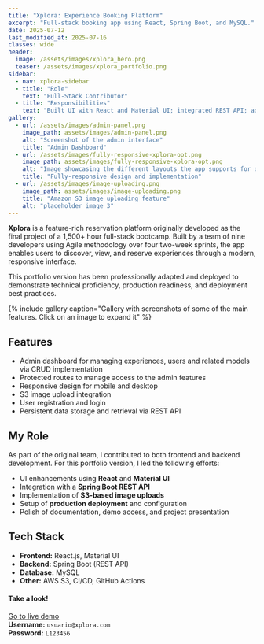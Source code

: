 ```yaml
---
title: "Xplora: Experience Booking Platform"
excerpt: "Full-stack booking app using React, Spring Boot, and MySQL."
date: 2025-07-12
last_modified_at: 2025-07-16
classes: wide
header:
  image: /assets/images/xplora_hero.png
  teaser: /assets/images/xplora_portfolio.png
sidebar:
  - nav: xplora-sidebar
  - title: "Role"
    text: "Full-Stack Contributor"
  - title: "Responsibilities"
    text: "Built UI with React and Material UI; integrated REST API; added S3 uploads and deployed polished portfolio version."
gallery:
  - url: /assets/images/admin-panel.png
    image_path: assets/images/admin-panel.png
    alt: "Screenshot of the admin interface"
    title: "Admin Dashboard"
  - url: /assets/images/fully-responsive-xplora-opt.png
    image_path: assets/images/fully-responsive-xplora-opt.png
    alt: "Image showcasing the different layouts the app supports for desktop, tablet and mobile"
    title: "Fully-responsive design and implementation"
  - url: /assets/images/image-uploading.png
    image_path: assets/images/image-uploading.png
    title: "Amazon S3 image uploading feature" 
    alt: "placeholder image 3"
---
```


<!-- **TLDR:** Full-stack experience reservation platform featuring a React frontend (with Material UI), a RESTful Spring Boot API, and a MySQL database.
{: .notice--warning} -->

<!-- ## Overview -->

**Xplora** is a feature-rich reservation platform originally developed as the final project of a 1,500+ hour full-stack bootcamp. Built by a team of nine developers using Agile methodology over four two-week sprints, the app enables users to discover, view, and reserve experiences through a modern, responsive interface.

This portfolio version has been professionally adapted and deployed to demonstrate technical proficiency, production readiness, and deployment best practices.

{% include gallery caption="Gallery with screenshots of some of the main features. Click on an image to expand it" %}

## Features

- Admin dashboard for managing experiences, users and related models via CRUD implementation 
- Protected routes to manage access to the admin features 
- Responsive design for mobile and desktop
- S3 image upload integration
- User registration and login
- Persistent data storage and retrieval via REST API  

## My Role

As part of the original team, I contributed to both frontend and backend development. For this portfolio version, I led the following efforts:

- UI enhancements using **React** and **Material UI**
- Integration with a **Spring Boot REST API**
- Implementation of **S3-based image uploads**
- Setup of **production deployment** and configuration
- Polish of documentation, demo access, and project presentation

## Tech Stack

- **Frontend:** React.js, Material UI  
- **Backend:** Spring Boot (REST API)  
- **Database:** MySQL  
- **Other:** AWS S3, CI/CD, GitHub Actions  


<div class="text-center">
  <h4>Take a look!</h4> 
  <a href="https://xplora-portfolio.luis-f-cerda-p.dev"  target="_blank" class="btn btn--x-large btn--success">Go to live demo</a><br>
  <i class="fas fa-user"></i> <strong>Username:</strong> <code>usuario@xplora.com</code><br>
  <i class="fas fa-lock"></i> <strong>Password:</strong> <code>L123456</code>
</div>
